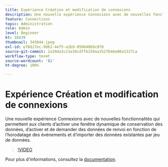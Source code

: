 ```yaml
---
title: Expérience Création et modification de connexions
description: Une nouvelle expérience Connexions avec de nouvelles fonctionnalités qui permettent aux clients d’activer une fenêtre dynamique de conservation des données, d’activer et de demander des données de renvoi en fonction des événements… (Les descriptions doivent comporter entre 60 et 160 caractères).
feature: Connections
topic: Administration
role: Admin
level: Beginner
kt: 10439
thumbnail: 343044.jpeg
exl-id: e78d17ec-9d62-4ef5-a1b9-05604869c070
source-git-commit: 2a39da3c21e39cdffb159aa152f646e00a1327ca
workflow-type: tm+mt
source-wordcount: '81'
ht-degree: 100%

---
```


# Expérience Création et modification de connexions

Une nouvelle expérience Connexions avec de nouvelles fonctionnalités qui permettent aux clients d’activer une fenêtre dynamique de conservation des données, d’activer et de demander des données de renvoi en fonction de l’horodatage des événements et d’importer des données existantes par jeu de données.

>[!VIDEO](https://video.tv.adobe.com/v/3409299/?quality=12&learn=on&captions=fre_fr)

Pour plus dʼinformations, consultez la [documentation](https://experienceleague.adobe.com/docs/analytics-platform/using/cja-connections/create-connection.html?lang=fr).

